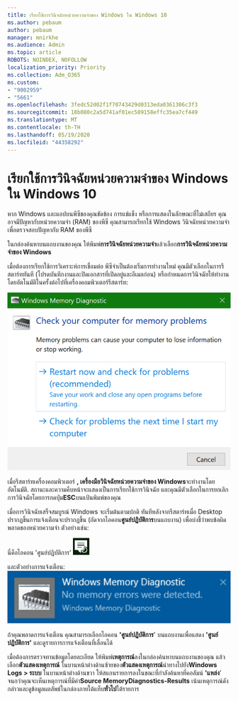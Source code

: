 ```yaml
---
title: เรียกใช้การวินิจฉัยหน่วยความจําของ Windows ใน Windows 10
ms.author: pebaum
author: pebaum
manager: mnirkhe
ms.audience: Admin
ms.topic: article
ROBOTS: NOINDEX, NOFOLLOW
localization_priority: Priority
ms.collection: Adm_O365
ms.custom:
- "9002959"
- "5661"
ms.openlocfilehash: 3fedc52d02f1f70743429d0313eda0361306c3f3
ms.sourcegitcommit: 18b080c2a5d741af01ec589158effc35ea7cf449
ms.translationtype: MT
ms.contentlocale: th-TH
ms.lasthandoff: 05/19/2020
ms.locfileid: "44358292"
---
```

# <a name="run-windows-memory-diagnostics-in-windows-10"></a>เรียกใช้การวินิจฉัยหน่วยความจําของ Windows ใน Windows 10

หาก Windows และแอปบนพีซีของคุณขัดข้อง การแช่แข็ง หรือการแสดงในลักษณะที่ไม่เสถียร คุณอาจมีปัญหากับหน่วยความจํา (RAM) ของพีซี คุณสามารถเรียกใช้ Windows วินิจฉัยหน่วยความจําเพื่อตรวจสอบปัญหากับ RAM ของพีซี

ในกล่องค้นหาบนแถบงานของคุณ ให้พิมพ์**การวินิจฉัยหน่วยความจํา**แล้วเลือก**การวินิจฉัยหน่วยความจําของ Windows** 

เมื่อต้องการเรียกใช้การวิเคราะห์การเชื่อมต่อ พีซีจําเป็นต้องเริ่มการทํางานใหม่ คุณมีตัวเลือกในการรีสตาร์ททันที (โปรดบันทึกงานและปิดเอกสารที่เปิดอยู่และอีเมลก่อน) หรือกําหนดการวินิจฉัยให้ทํางานโดยอัตโนมัติในครั้งต่อไปที่เครื่องคอมพิวเตอร์รีสตาร์ท:

![การวินิจฉัยหน่วยความจําของ Windows](media/windows-memory-diagnostic.png)

เมื่อรีสตาร์ทเครื่องคอมพิวเตอร์ **, เครื่องมือวินิจฉัยหน่วยความจําของ Windows**จะทํางานโดยอัตโนมัติ. สถานะและความคืบหน้าจะแสดงเป็นการเรียกใช้การวินิจฉัย และคุณมีตัวเลือกในการยกเลิกการวินิจฉัยโดยการกดปุ่ม**ESC**บนแป้นพิมพ์ของคุณ

เมื่อการวินิจฉัยเสร็จสมบูรณ์ Windows จะเริ่มต้นตามปกติ
ทันทีหลังจากรีสตาร์ทเมื่อ Desktop ปรากฏขึ้นการแจ้งเตือนจะปรากฏขึ้น (ถัดจากไอคอน**ศูนย์ปฏิบัติการ**บนแถบงาน) เพื่อบ่งชี้ว่าพบข้อผิดพลาดของหน่วยความจํา ตัวอย่างเช่น:

นี่คือไอคอน 'ศูนย์ปฏิบัติการ' ![ไอคอนศูนย์ปฏิบัติการ](media/action-center-icon.png) 

และตัวอย่างการแจ้งเตือน: ![ไม่มีข้อผิดพลาดหน่วยความจํา](media/no-memory-errors.png)

ถ้าคุณพลาดการแจ้งเตือน คุณสามารถเลือกไอคอน **'ศูนย์ปฏิบัติการ**' บนแถบงานเพื่อแสดง **'ศูนย์ปฏิบัติการ'** และดูรายการการแจ้งเตือนที่เลื่อนได้

เมื่อต้องการตรวจทานข้อมูลโดยละเอียด ให้พิมพ์**เหตุการณ์**ลงในกล่องค้นหาบนแถบงานของคุณ แล้วเลือก**ตัวแสดงเหตุการณ์** ในบานหน้าต่างด้านซ้ายของ**ตัวแสดงเหตุการณ์**นําทางไปยัง**Windows Logs > ระบบ** ในบานหน้าต่างด้านขวา ให้สแกนรายการลงในขณะที่กําลังค้นหาที่คอลัมน์ **'แหล่ง**' จนกว่าคุณจะเห็นเหตุการณ์ที่มีค่า**Source MemoryDiagnostics-Results** เน้นเหตุการณ์ดังกล่าวและดูข้อมูลผลลัพธ์ในกล่องภายใต้แท็บ**ทั่วไป**ใต้รายการ
